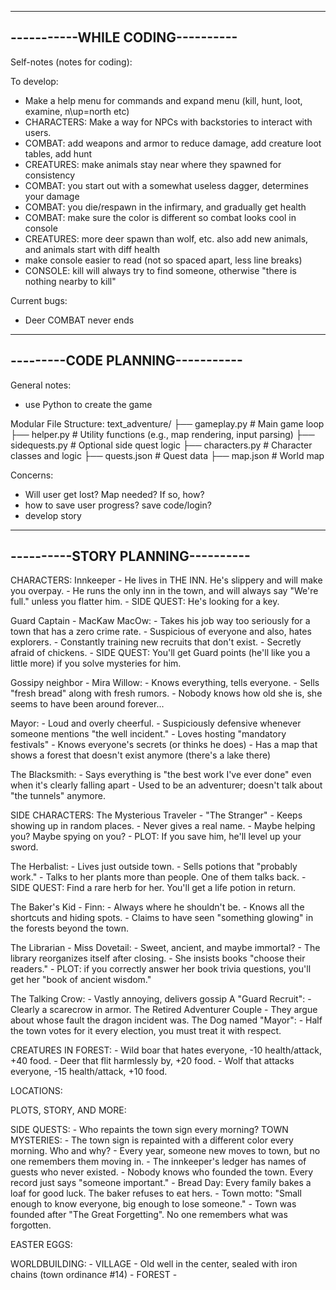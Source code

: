 ---------------------------------
-----------WHILE CODING----------
---------------------------------
Self-notes (notes for coding):

To develop:
- Make a help menu for commands and expand menu (kill, hunt, loot, examine, n\up=north etc)
- CHARACTERS: Make a way for NPCs with backstories to interact with users.
- COMBAT: add weapons and armor to reduce damage, add creature loot tables, add hunt
- CREATURES: make animals stay near where they spawned for consistency
- COMBAT: you start out with a somewhat useless dagger, determines your damage
- COMBAT: you die/respawn in the infirmary, and gradually get health
- COMBAT: make sure the color is different so combat looks cool in console
- CREATURES: more deer spawn than wolf, etc. also add new animals, and animals start with diff health
- make console easier to read (not so spaced apart, less line breaks)
- CONSOLE: kill will always try to find someone, otherwise "there is nothing nearby to kill"

Current bugs:
- Deer COMBAT never ends

---------------------------------
---------CODE PLANNING-----------
---------------------------------
General notes:
- use Python to create the game

Modular File Structure:
text_adventure/
├── gameplay.py         # Main game loop
├── helper.py           # Utility functions (e.g., map rendering, input parsing)
├── sidequests.py       # Optional side quest logic
├── characters.py       # Character classes and logic
├── quests.json         # Quest data
├── map.json            # World map


Concerns:
- Will user get lost? Map needed? If so, how?
- how to save user progress? save code/login?
- develop story


----------------------------------
----------STORY PLANNING----------
----------------------------------

CHARACTERS:
Innkeeper
    - He lives in THE INN. He's slippery and will make you overpay.
    - He runs the only inn in the town, and will always say "We're full." unless you flatter him.
    - SIDE QUEST: He's looking for a key.

Guard Captain - MacKaw MacOw:
    - Takes his job way too seriously for a town that has a zero crime rate.
    - Suspicious of everyone and also, hates explorers.
    - Constantly training new recruits that don't exist.
    - Secretly afraid of chickens.
    - SIDE QUEST: You'll get Guard points (he'll like you a little more) if you solve
        mysteries for him.

Gossipy neighbor - Mira Willow:
    - Knows everything, tells everyone.
    - Sells "fresh bread" along with fresh rumors.
    - Nobody knows how old she is, she seems to have been around forever...

Mayor:
    - Loud and overly cheerful.
    - Suspiciously defensive whenever someone mentions "the well incident."
    - Loves hosting "mandatory festivals"
    - Knows everyone's secrets (or thinks he does)
    - Has a map that shows a forest that doesn't exist anymore (there's a lake there)

The Blacksmith:
    - Says everything is "the best work I've ever done" even when it's clearly falling apart
    - Used to be an adventurer; doesn't talk about "the tunnels" anymore.

SIDE CHARACTERS:
The Mysterious Traveler - "The Stranger"
    - Keeps showing up in random places.
    - Never gives a real name.
    - Maybe helping you? Maybe spying on you?
    - PLOT: If you save him, he'll level up your sword.

The Herbalist:
    - Lives just outside town.
    - Sells potions that "probably work."
    - Talks to her plants more than people. One of them talks back.
    - SIDE QUEST: Find a rare herb for her. You'll get a life potion in return.

The Baker's Kid - Finn:
    - Always where he shouldn't be.
    - Knows all the shortcuts and hiding spots.
    - Claims to have seen "something glowing" in the forests beyond the town.

The Librarian - Miss Dovetail:
    - Sweet, ancient, and maybe immortal?
    - The library reorganizes itself after closing.
    - She insists books "choose their readers."
    - PLOT: if you correctly answer her book trivia questions, you'll get her 
    "book of ancient wisdom."

The Talking Crow:
    - Vastly annoying, delivers gossip
A "Guard Recruit":
    - Clearly a scarecrow in armor.
The Retired Adventurer Couple
    - They argue about whose fault the dragon incident was.
The Dog named "Mayor":
    - Half the town votes for it every election, you must treat it with respect.

CREATURES IN FOREST:
    - Wild boar that hates everyone, -10 health/attack, +40 food.
    - Deer that flit harmlessly by, +20 food.
    - Wolf that attacks everyone, -15 health/attack, +10 food.

LOCATIONS:


PLOTS, STORY, AND MORE:




SIDE QUESTS:
    - Who repaints the town sign every morning?
TOWN MYSTERIES:
    - The town sign is repainted with a different color every morning. Who and why?
    - Every year, someone new moves to town, but no one remembers them moving in.
    - The innkeeper's ledger has names of guests who never existed.
    - Nobody knows who founded the town. Every record just says "someone important."
    - Bread Day: Every family bakes a loaf for good luck. The baker refuses to eat hers.
    - Town motto: "Small enough to know everyone, big enough to lose someone."
    - Town was founded after "The Great Forgetting". No one remembers what was forgotten.

EASTER EGGS:

WORLDBUILDING:
    - VILLAGE
        - Old well in the center, sealed with iron chains (town ordinance #14)
    - FOREST
    - 
